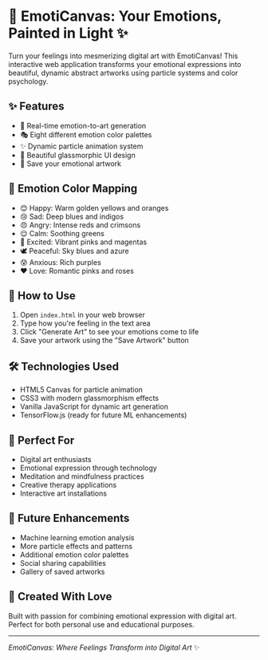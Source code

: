 # 🎨 EmotiCanvas: Your Emotions, Painted in Light ✨

Turn your feelings into mesmerizing digital art with EmotiCanvas! This interactive web application transforms your emotional expressions into beautiful, dynamic abstract artworks using particle systems and color psychology.

## ✨ Features

- 🌈 Real-time emotion-to-art generation
- 🎭 Eight different emotion color palettes
- ✨ Dynamic particle animation system
- 💫 Beautiful glassmorphic UI design
- 💾 Save your emotional artwork

## 🎨 Emotion Color Mapping

- 😊 Happy: Warm golden yellows and oranges
- 😢 Sad: Deep blues and indigos
- 😠 Angry: Intense reds and crimsons
- 😌 Calm: Soothing greens
- 🤩 Excited: Vibrant pinks and magentas
- 🕊️ Peaceful: Sky blues and azure
- 😰 Anxious: Rich purples
- ❤️ Love: Romantic pinks and roses

## 🚀 How to Use

1. Open `index.html` in your web browser
2. Type how you're feeling in the text area
3. Click "Generate Art" to see your emotions come to life
4. Save your artwork using the "Save Artwork" button

## 🛠️ Technologies Used

- HTML5 Canvas for particle animation
- CSS3 with modern glassmorphism effects
- Vanilla JavaScript for dynamic art generation
- TensorFlow.js (ready for future ML enhancements)

## 🎯 Perfect For

- Digital art enthusiasts
- Emotional expression through technology
- Meditation and mindfulness practices
- Creative therapy applications
- Interactive art installations

## 🌟 Future Enhancements

- Machine learning emotion analysis
- More particle effects and patterns
- Additional emotion color palettes
- Social sharing capabilities
- Gallery of saved artworks

## 💖 Created With Love

Built with passion for combining emotional expression with digital art. Perfect for both personal use and educational purposes.

---
*EmotiCanvas: Where Feelings Transform into Digital Art* ✨
